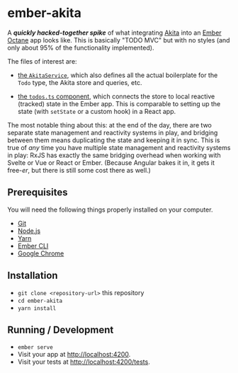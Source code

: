 # ember-akita

A ***quickly hacked-together spike*** of what integrating [Akita](https://datorama.github.io/akita/) into an [Ember Octane](https://emberjs.com) app looks like. This is basically "TODO MVC" but with no styles (and only about 95% of the functionality implemented).

The files of interest are:

- [the `AkitaService`](./app/services/akita.ts), which also defines all the actual boilerplate for the `Todo` type, the Akita store and queries, etc.

- [the `todos.ts` component](./app/components/todos.ts), which connects the store to local reactive (tracked) state in the Ember app. This is comparable to setting up the state (with `setState` or a custom hook) in a React app.

The most notable thing about this: at the end of the day, there are two separate state management and reactivity systems in play, and bridging between them means duplicating the state and keeping it in sync. This is true of *any* time you have multiple state management and reactivity systems in play: RxJS has exactly the same bridging overhead when working with Svelte or Vue or React or Ember. (Because Angular bakes it in, it gets it free-*er*, but there is still some cost there as well.)

## Prerequisites

You will need the following things properly installed on your computer.

* [Git](https://git-scm.com/)
* [Node.js](https://nodejs.org/)
* [Yarn](https://yarnpkg.com/)
* [Ember CLI](https://ember-cli.com/)
* [Google Chrome](https://google.com/chrome/)

## Installation

* `git clone <repository-url>` this repository
* `cd ember-akita`
* `yarn install`

## Running / Development

* `ember serve`
* Visit your app at [http://localhost:4200](http://localhost:4200).
* Visit your tests at [http://localhost:4200/tests](http://localhost:4200/tests).
